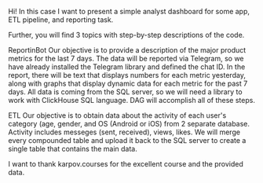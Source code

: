 Hi! In this case I want to present a simple analyst dashboard for some app, ETL pipeline, and reporting task.

Further, you will find 3 topics with step-by-step descriptions of the code.

  ReportinBot
Our objective is to provide a description of the major product metrics for the last 7 days.
The data will be reported via Telegram, so we have already installed the Telegram library and defined the chat ID.
In the report, there will be text that displays numbers for each metric yesterday, along with graphs that display dynamic data for each metric for the past 7 days.
All data is coming from the SQL server, so we will need a library to work with ClickHouse SQL language.
DAG will accomplish all of these steps.


  ETL
Our objective is to obtain data about the activity of each user's category (age, gender, and OS (Android or iOS) from 2 separate database.
Activity includes messeges (sent, received), views, likes. 
We will merge every compounded table and upload it back to the SQL server to create a single table that contains the main data.




I want to thank karpov.courses for the excellent course and the provided data.
